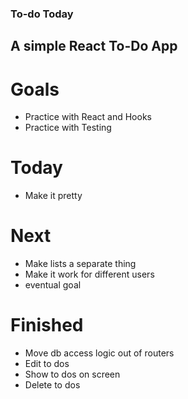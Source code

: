### To-do Today

## A simple React To-Do App

# Goals

- Practice with React and Hooks
- Practice with Testing

# Today

- Make it pretty

# Next

- Make lists a separate thing
- Make it work for different users
- eventual goal

# Finished

- Move db access logic out of routers
- Edit to dos
- Show to dos on screen
- Delete to dos
